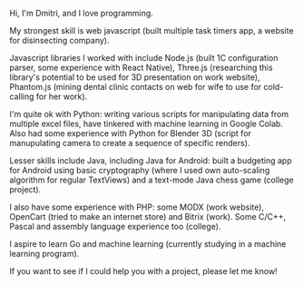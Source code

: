 Hi, I'm Dmitri, and I love programming. 

My strongest skill is web javascript (built multiple task timers app, a website for disinsecting company).

Javascript libraries I worked with include Node.js (built 1C configuration parser, some experience with React Native), 
Three.js (researching this library's potential to be used for 3D presentation on work website), 
Phantom.js (mining dental clinic contacts on web for wife to use for cold-calling for her work).

I'm quite ok with Python: writing various scripts for manipulating data from multiple excel files, 
have tinkered with machine learning in Google Colab. Also had some experience with Python for Blender 3D (script for 
manupulating camera to create a sequence of specific renders).

Lesser skills include Java, including Java for Android: built a budgeting app for Android using basic cryptography 
(where I used own auto-scaling algorithm for regular TextViews) and a text-mode Java chess game (college project).

I also have some experience with PHP: some MODX (work website), OpenCart (tried to make an internet store) and Bitrix (work). 
Some C/C++, Pascal and assembly language experience too (college). 

I aspire to learn Go and machine learning (currently studying in a machine learning program).

If you want to see if I could help you with a project, please let me know!
